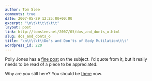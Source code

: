 ```yaml
---
author: Tom Slee
comments: true
date: 2007-05-29 12:25:00+00:00
excerpt: "\n\t\t\t\t\t\t"
layout: post
link: http://tomslee.net/2007/05/dos_and_donts_o.html
slug: dos_and_donts_o
title: "\n\t\t\t\tDo's and Don'ts of Body Mutilation\t\t"
wordpress_id: 220
---
```



				

Polly Jones has a [fine post](http://marginalnotes.typepad.com/pj/2007/05/selfmutilation.html) on the subject. I'd quote from it, but it really needs to be read of a piece to be appreciated. 




Why are you still here? You should be [there](http://marginalnotes.typepad.com/pj/2007/05/selfmutilation.html) now.


		
